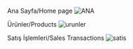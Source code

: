 Ana Sayfa/Home page
![ANA](https://github.com/idrisagiragac/VB.NET-PET-SHOP-AUTOMATION/assets/154000946/45c89a76-7ea7-4699-b23a-b70abdc7ebce)

Ürünler/Products
![urunler](https://github.com/idrisagiragac/VB.NET-PET-SHOP-AUTOMATION/assets/154000946/97e45140-5e01-4089-a182-f740043dc77f)

Satış İşlemleri/Sales Transactions
![satis](https://github.com/idrisagiragac/VB.NET-PET-SHOP-AUTOMATION/assets/154000946/9b4ab685-b024-440e-9430-fa96dd918983)
